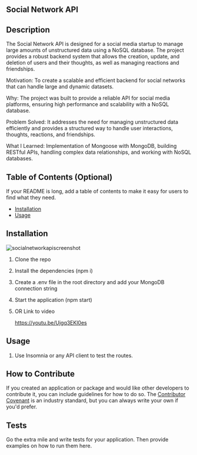 ## Social Network API

## Description
The Social Network API is designed for a social media startup to manage large amounts of unstructured data using a NoSQL database. The project provides a robust backend system that allows the creation, update, and deletion of users and their thoughts, as well as managing reactions and friendships.

Motivation: To create a scalable and efficient backend for social networks that can handle large and dynamic datasets.

Why: The project was built to provide a reliable API for social media platforms, ensuring high performance and scalability with a NoSQL database.

Problem Solved: It addresses the need for managing unstructured data efficiently and provides a structured way to handle user interactions, thoughts, reactions, and friendships.

What I Learned: Implementation of Mongoose with MongoDB, building RESTful APIs, handling complex data relationships, and working with NoSQL databases.

## Table of Contents (Optional)

If your README is long, add a table of contents to make it easy for users to find what they need.

- [Installation](#installation)
- [Usage](#usage)


## Installation

![socialnetworkapiscreenshot](https://github.com/user-attachments/assets/a924eb4b-660e-401d-92b6-665b6478a326)


1) Clone the repo
2) Install the dependencies (npm i)
3) Create a .env file in the root directory and add your MongoDB connection string
4) Start the application (npm start)
5) OR Link to video



   https://youtu.be/Ujgq3EKl0es


##  Usage
 1) Use Insomnia or any API client to test the routes.

   ## How to Contribute

If you created an application or package and would like other developers to contribute it, you can include guidelines for how to do so. The [Contributor Covenant](https://www.contributor-covenant.org/) is an industry standard, but you can always write your own if you'd prefer.

## Tests

Go the extra mile and write tests for your application. Then provide examples on how to run them here.
